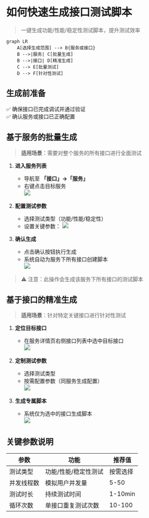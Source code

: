 # 如何快速生成接口测试脚本

> 一键生成功能/性能/稳定性测试脚本，提升测试效率

```mermaid  
graph LR  
    A[选择生成范围] --> B{服务或接口}  
    B -->|服务| C[批量生成]  
    B -->|接口| D[精准生成]  
    C --> E[批量测试]  
    D --> F[针对性测试]  
```

## 生成前准备
✅ 确保接口已完成调试并通过验证  
✅ 确认服务或接口已正确配置

## 基于服务的批量生成
> **适用场景**：需要对整个服务的所有接口进行全面测试

1. **进入服务列表**
    - 导航至 **「接口」→「服务」**
    - 右键点击目标服务  
      ![](https://bj-c1-prod-files.xcan.cloud/storage/pubapi/v1/file/service-script-gen-step1.png?fid=251751417168003331&fpt=vwbs2N9tHSCTV5Zmq6fpWxMXCXhUqJxpYLXKnNv9)

2. **配置测试参数**
    - 选择测试类型（功能/性能/稳定性）
    - 设置关键参数：
   ![](https://bj-c1-prod-files.xcan.cloud/storage/pubapi/v1/file/service-script-gen-step2.png?fid=251751417168003333&fpt=JeoiafTOQdGRCGQLxrNXHEJoxx3SxY8lVvykuqMU)

3. **确认生成**
    - 点击确认按钮执行生成
    - 系统自动为服务下所有接口创建脚本  
      ![](https://bj-c1-prod-files.xcan.cloud/storage/pubapi/v1/file/service-script-gen-step3.png?fid=251751417168003335&fpt=C8NijtOQIIY9LzbcNl5k27Vzbb5f79DASVBuq2R9)

> ⚠️ 注意：此操作会生成该服务下所有接口的测试脚本

## 基于接口的精准生成
> **适用场景**：针对特定关键接口进行针对性测试

1. **定位目标接口**
    - 在服务详情页右侧接口列表中选中目标接口  
      ![](https://bj-c1-prod-files.xcan.cloud/storage/pubapi/v1/file/apis-script-gen-step1.png?fid=251751417168003325&fpt=GbBt8F8mWCdq1yIEr5WvKrCj8zWlAnklCiYH4Fq6)

2. **定制测试参数**
    - 选择测试类型
    - 按需配置参数（同服务生成配置）  
      ![](https://bj-c1-prod-files.xcan.cloud/storage/pubapi/v1/file/apis-script-gen-step2.png?fid=251751417168003327&fpt=ryprTgI6rJEgo1jf3Yte9e8OcDnZgMjzING0AngF)

3. **生成专属脚本**
    - 系统仅为选中的接口生成脚本  
      ![](https://bj-c1-prod-files.xcan.cloud/storage/pubapi/v1/file/apis-script-gen-step3.png?fid=251751417168003329&fpt=VpGOOPzRXsQpTi6nSIEixmlxy9VXNt1rSoArhBMe)

## 关键参数说明

| 参数 | 功能 | 推荐值 |  
|------|------|--------|  
| 测试类型 | 功能/性能/稳定性测试 | 按需选择 |  
| 并发线程数 | 模拟用户并发量 | 5-50 |  
| 测试时长 | 持续测试时间 | 1-10min |  
| 循环次数 | 单接口重复测试次数 | 10-100 |  
